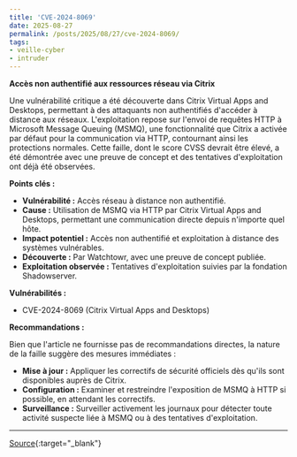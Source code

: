 ```yaml
---
title: 'CVE-2024-8069'
date: 2025-08-27
permalink: /posts/2025/08/27/cve-2024-8069/
tags:
- veille-cyber
- intruder
---
```

**Accès non authentifié aux ressources réseau via Citrix**

Une vulnérabilité critique a été découverte dans Citrix Virtual Apps and Desktops, permettant à des attaquants non authentifiés d'accéder à distance aux réseaux. L'exploitation repose sur l'envoi de requêtes HTTP à Microsoft Message Queuing (MSMQ), une fonctionnalité que Citrix a activée par défaut pour la communication via HTTP, contournant ainsi les protections normales. Cette faille, dont le score CVSS devrait être élevé, a été démontrée avec une preuve de concept et des tentatives d'exploitation ont déjà été observées.

**Points clés :**

*   **Vulnérabilité :** Accès réseau à distance non authentifié.
*   **Cause :** Utilisation de MSMQ via HTTP par Citrix Virtual Apps and Desktops, permettant une communication directe depuis n'importe quel hôte.
*   **Impact potentiel :** Accès non authentifié et exploitation à distance des systèmes vulnérables.
*   **Découverte :** Par Watchtowr, avec une preuve de concept publiée.
*   **Exploitation observée :** Tentatives d'exploitation suivies par la fondation Shadowserver.

**Vulnérabilités :**

*   CVE-2024-8069 (Citrix Virtual Apps and Desktops)

**Recommandations :**

Bien que l'article ne fournisse pas de recommandations directes, la nature de la faille suggère des mesures immédiates :

*   **Mise à jour :** Appliquer les correctifs de sécurité officiels dès qu'ils sont disponibles auprès de Citrix.
*   **Configuration :** Examiner et restreindre l'exposition de MSMQ à HTTP si possible, en attendant les correctifs.
*   **Surveillance :** Surveiller activement les journaux pour détecter toute activité suspecte liée à MSMQ ou à des tentatives d'exploitation.

---
[Source](https://cvemon.intruder.io/cves/CVE-2024-8069){:target="_blank"}

